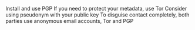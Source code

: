 Install and use PGP If you need to protect your metadata, use Tor
Consider using pseudonym with your public key To disguise contact
completely, both parties use anonymous email accounts, Tor and PGP
